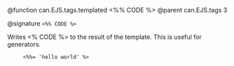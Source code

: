 @function can.EJS.tags.templated <%% CODE %>
@parent can.EJS.tags 3

@signature `<%% CODE %>` 

 Writes <% CODE %> to the result of the template.  This is useful for generators.
     
         <%%= 'hello world' %>
